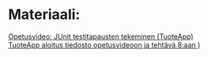 # Materiaali:
[ Opetusvideo: JUnit testitapausten tekeminen (TuoteApp) ](https://video.haaga-helia.fi/media/t/0_lg8kajxe)  
[ TuoteApp aloitus tiedosto opetusvideoon ja tehtävä 8:aan ) ]( TuoteApp.zip )  